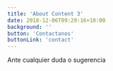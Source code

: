 ```yaml
---
title: 'About Content 3'
date: 2018-12-06T09:29:16+10:00
background: ''
button: 'Contactanos'
buttonLink: 'contact'
---
```


Ante cualquier duda o sugerencia
